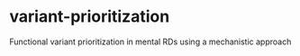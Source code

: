 # variant-prioritization
Functional variant prioritization in mental RDs using a mechanistic approach
